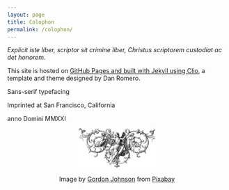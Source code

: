 ```yaml
---
layout: page
title: Colophon
permalink: /colophon/
---
```

*Explicit iste liber, scriptor sit crimine liber, Christus scriptorem custodiat ac det honorem.*

This site is hosted on [GitHub Pages and built with Jekyll using Clio](/this-site), a template and theme designed by Dan Romero.

Sans-serif typefacing

Imprinted at San Francisco, California

anno Domini MMXXI

<p><center><img src="/assets/images/divider-g2fa5b2a44_1280.png" width="35%" height="35%">

<p class="muted small">
Image by <a href="https://pixabay.com/users/gdj-1086657/?utm_source=link-attribution&amp;utm_medium=referral&amp;utm_campaign=image&amp;utm_content=6121834">Gordon Johnson</a> from <a href="https://pixabay.com/?utm_source=link-attribution&amp;utm_medium=referral&amp;utm_campaign=image&amp;utm_content=6121834">Pixabay</a>
</p>
</center>